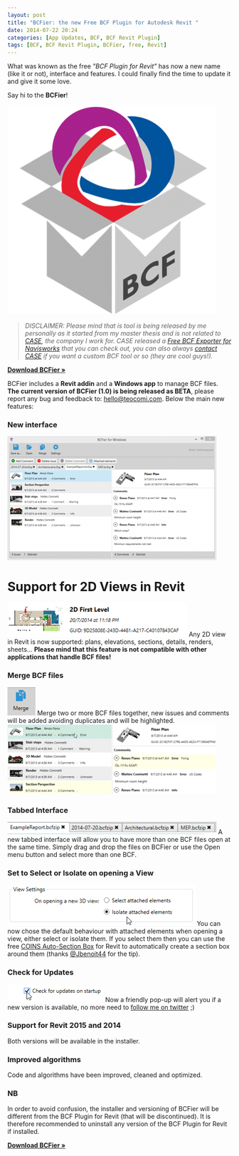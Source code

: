 ```yaml
---
layout: post
title: "BCFier: the new Free BCF Plugin for Autodesk Revit "
date: 2014-07-22 20:24
categories: [App Updates, BCF, BCF Revit Plugin]
tags: [BCF, BCF Revit Plugin, BCFier, free, Revit]
---
```

What was known as the free *"BCF Plugin for Revit"* has now a new name (like it or not), interface and features. I could finally find the time to update it and give it some love. 

Say hi to the **BCFier**!

![bcfier](/assets/2014/07/bcfier-470x470.png)

> *DISCLAIMER: Please mind that is tool is being released by me personally as it started from my master thesis and is not related to [CASE](http://www.case-inc.com/), the company I work for. CASE released a [Free BCF Exporter for Navisworks](http://apps.case-inc.com/content/free-bcf-exporter-navisworks-manage) that you can check out, you can also always [contact CASE](http://www.case-inc.com/contact) if you want a custom BCF tool or so (they are cool guys!).*

**[Download BCFier »](http://localhost/matteocominetti/bcf-revit-plugin/)**

BCFier includes a **Revit addin** and a **Windows app** to manage BCF files. 
**The current version of BCFier (1.0) is being released as BETA**, please report any bug and feedback to: [hello@teocomi.com](mailto:hello@teocomi.com). 
Below the main new features:

### New interface

[![full](/assets/2014/07/full-470x278.png)](/assets/2014/07/full.png)

# Support for 2D Views in Revit

![2D views support](/assets/2014/07/2d.png)
Any 2D view in Revit is now supported: plans, elevations, sections, details, renders, sheets... 
**Please mind that this feature is not compatible with other applications that handle BCF files!**

### Merge BCF files

![Merge BCFs](/assets/2014/07/merge.png)
Merge two or more BCF files together, new issues and comments will be added avoiding duplicates and will be highlighted.
[![2014-07-23 20_19_55-BCFier for Windows](/assets/2014/07/2014-07-23-20_19_55-BCFier-for-Windows-470x157.png)](/assets/2014/07/2014-07-23-20_19_55-BCFier-for-Windows.png)

### Tabbed Interface

![Tabbed interface](/assets/2014/07/2014-07-20-23_14_47-BCFier-for-Revit-470x28.png)
A new tabbed interface will allow you to have more than one BCF files open at the same time. Simply drag and drop the files on BCFier or use the Open menu button and select more than one BCF.

### Set to Select or Isolate on opening a View

![Select/Isolate on open](/assets/2014/07/visibility.png)
You can now chose the default behaviour with attached elements when opening a view, either select or isolate them. If you select them then you can use the free [COINS Auto-Section Box](http://apps.exchange.autodesk.com/RVT/Detail/Index?id=appstore.exchange.autodesk.com:coinsauto-sectionbox:en) for Revit to automatically create a section box around them (thanks [@Jbenoit44](https://twitter.com/Jbenoit44) for the tip).

### Check for Updates

![Check for updates](/assets/2014/07/updates.png)
Now a friendly pop-up will alert you if a new version is available, no more need to [follow me on twitter](https://twitter.com/teocomi) ;)

### Support for Revit 2015 and 2014

Both versions will be available in the installer.

### Improved algorithms

Code and algorithms have been improved, cleaned and optimized.

### NB

In order to avoid confusion, the installer and versioning of BCFier will be different from the BCF Plugin for Revit (that will be discontinued). It is therefore recommended to uninstall any version of the BCF Plugin for Revit if installed.

**[Download BCFier »](http://localhost/matteocominetti/bcf-revit-plugin/)**
